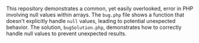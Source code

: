 This repository demonstrates a common, yet easily overlooked, error in PHP involving null values within arrays.  The `bug.php` file shows a function that doesn't explicitly handle `null` values, leading to potential unexpected behavior. The solution, `bugSolution.php`, demonstrates how to correctly handle null values to prevent unexpected results.